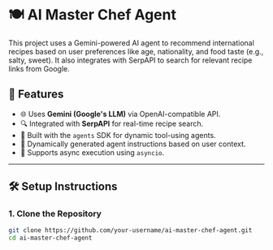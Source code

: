 # 🍽️ AI Master Chef Agent

This project uses a Gemini-powered AI agent to recommend international recipes based on user preferences like age, nationality, and food taste (e.g., salty, sweet). It also integrates with SerpAPI to search for relevant recipe links from Google.

## 📌 Features

- 🌐 Uses **Gemini (Google's LLM)** via OpenAI-compatible API.
- 🔍 Integrated with **SerpAPI** for real-time recipe search.
- 🤖 Built with the `agents` SDK for dynamic tool-using agents.
- 🧠 Dynamically generated agent instructions based on user context.
- 🔧 Supports async execution using `asyncio`.

---

## 🛠️ Setup Instructions

### 1. Clone the Repository

```bash
git clone https://github.com/your-username/ai-master-chef-agent.git
cd ai-master-chef-agent

